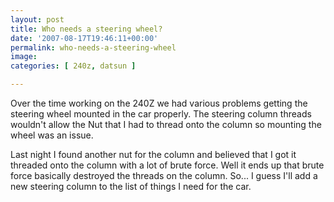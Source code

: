 ```yaml
---
layout: post
title: Who needs a steering wheel?
date: '2007-08-17T19:46:11+00:00'
permalink: who-needs-a-steering-wheel
image: 
categories: [ 240z, datsun ]

---
```

Over the time working on the 240Z we had various problems getting the steering wheel mounted in the car properly. The steering column threads wouldn't allow the Nut that I had to thread onto the column so mounting the wheel was an issue.

Last night I found another nut for the column and believed that I got it threaded onto the column with a lot of brute force. Well it ends up that brute force basically destroyed the threads on the column. So... I guess I'll add a new steering column to the list of things I need for the car.

